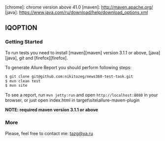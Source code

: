 [chrome]: chrome version above 41.0
[maven]: http://maven.apache.org/
[java]: https://www.java.com/ru/download/help/download_options.xml

## IQOPTION

### Getting Started

To run tests you need to install [maven][maven] version 3.1.1 or above, [java][java], git and [firefox][firefox].

To generate Allure Report you should perform following steps:

```bash
$ git clone git@github.com:nikitozeg/news360-test-task.git
$ mvn clean test
$ mvn site
```

To see a report, run `mvn jetty:run` and open `http://localhost:8080` in your browser, or just open index.html in target\site\allure-maven-plugin

**NOTE: required maven version 3.1.1 or above**

### More
 Please, feel free to contact me: tazg@ya.ru
